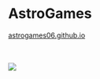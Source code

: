 # AstroGames

[astrogames06.github.io](https://astrogames06.github.io/)

<br> <br>
<a href="https://discord.com/invite/rmjaQtMg">
  <img src="https://invidget.switchblade.xyz/rmjaQtMg">
</a>
